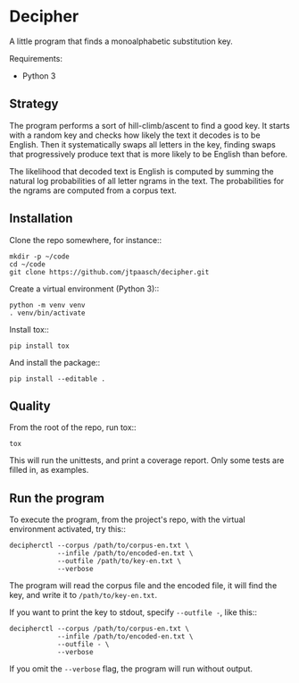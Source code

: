 Decipher
========

A little program that finds a monoalphabetic substitution key.

Requirements:
* Python 3


Strategy
--------

The program performs a sort of hill-climb/ascent to find a good key. 
It starts with a random key and checks how likely the text it decodes
is to be English. Then it systematically swaps all letters in the key, 
finding swaps that progressively produce text that is more likely 
to be English than before.

The likelihood that decoded text is English is computed by
summing the natural log probabilities of all letter ngrams in the text.
The probabilities for the ngrams are computed from a corpus text.


Installation
------------

Clone the repo somewhere, for instance::

    mkdir -p ~/code
    cd ~/code
    git clone https://github.com/jtpaasch/decipher.git

Create a virtual environment (Python 3)::

    python -m venv venv
    . venv/bin/activate

Install tox::

    pip install tox

And install the package::

    pip install --editable .


Quality
-------

From the root of the repo, run tox::

    tox

This will run the unittests, and print a coverage report.
Only some tests are filled in, as examples.


Run the program
---------------

To execute the program, from the project's repo, with the virtual
environment activated, try this::

    decipherctl --corpus /path/to/corpus-en.txt \
                --infile /path/to/encoded-en.txt \
                --outfile /path/to/key-en.txt \
                --verbose

The program will read the corpus file and the encoded file, it will
find the key, and write it to `/path/to/key-en.txt`. 

If you want to print the key to stdout, specify `--outfile -`, like this::

    decipherctl --corpus /path/to/corpus-en.txt \
                --infile /path/to/encoded-en.txt \
                --outfile - \
                --verbose

If you omit the `--verbose` flag, the program will run without output.
